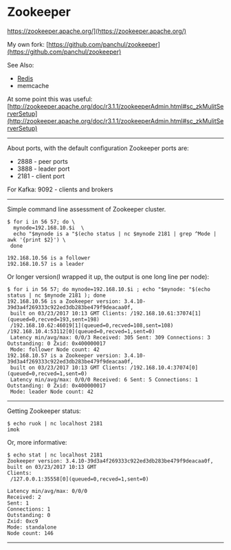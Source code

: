 # Zookeeper

https://zookeeper.apache.org/](https://zookeeper.apache.org/)

My own fork: [https://github.com/panchul/zookeeper](https://github.com/panchul/zookeeper)

See Also:

 - [Redis](Redis.md)
 - memcache

At some point this was useful:
[http://zookeeper.apache.org/doc/r3.1.1/zookeeperAdmin.html#sc_zkMulitServerSetup](http://zookeeper.apache.org/doc/r3.1.1/zookeeperAdmin.html#sc_zkMulitServerSetup)

---

About ports, with the default configuration Zookeeper ports are:

- 2888 - peer ports
- 3888 - leader port
- 2181 - client port

For Kafka: 9092 - clients and brokers

---

Simple command line assessment of Zookeeper cluster.

    $ for i in 56 57; do \
      mynode=192.168.10.$i  \
      echo "$mynode is a "$(echo status | nc $mynode 2181 | grep ^Mode | awk '{print $2}') \
     done
     
    192.168.10.56 is a follower
    192.168.10.57 is a leader

Or longer version(I wrapped it up, the output is one long line per node):

    $ for i in 56 57; do mynode=192.168.10.$i ; echo "$mynode: "$(echo status | nc $mynode 2181 ); done
    192.168.10.56 is a Zookeeper version: 3.4.10-39d3a4f269333c922ed3db283be479f9deacaa0f,
     built on 03/23/2017 10:13 GMT Clients: /192.168.10.61:37074[1](queued=0,recved=193,sent=198)
     /192.168.10.62:46019[1](queued=0,recved=108,sent=108) /192.168.10.4:53112[0](queued=0,recved=1,sent=0)
     Latency min/avg/max: 0/0/3 Received: 305 Sent: 309 Connections: 3 Outstanding: 0 Zxid: 0x400000017
     Mode: follower Node count: 42
    192.168.10.57 is a Zookeeper version: 3.4.10-39d3a4f269333c922ed3db283be479f9deacaa0f,
     built on 03/23/2017 10:13 GMT Clients: /192.168.10.4:37074[0](queued=0,recved=1,sent=0)
     Latency min/avg/max: 0/0/0 Received: 6 Sent: 5 Connections: 1 Outstanding: 0 Zxid: 0x400000017
     Mode: leader Node count: 42

---

Getting Zookeeper status:

    $ echo ruok | nc localhost 2181
    imok

Or, more informative:

    $ echo stat | nc localhost 2181
    Zookeeper version: 3.4.10-39d3a4f269333c922ed3db283be479f9deacaa0f, built on 03/23/2017 10:13 GMT
    Clients:
     /127.0.0.1:35558[0](queued=0,recved=1,sent=0)
    
    Latency min/avg/max: 0/0/0
    Received: 2
    Sent: 1
    Connections: 1
    Outstanding: 0
    Zxid: 0xc9
    Mode: standalone
    Node count: 146

---
